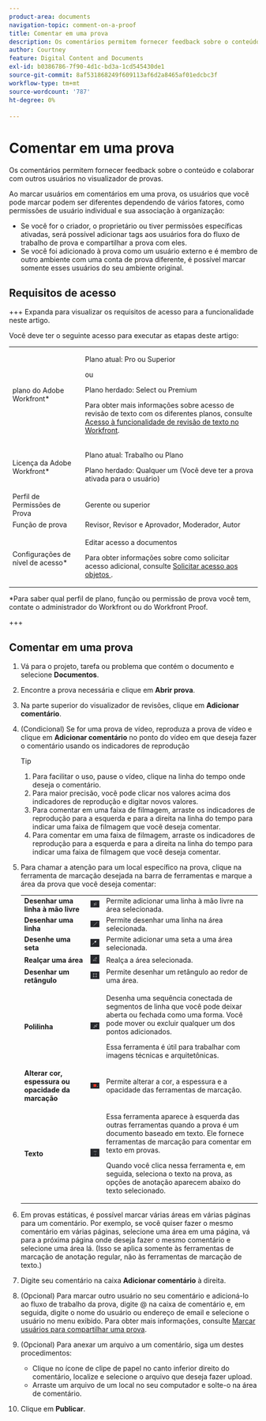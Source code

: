 ```yaml
---
product-area: documents
navigation-topic: comment-on-a-proof
title: Comentar em uma prova
description: Os comentários permitem fornecer feedback sobre o conteúdo e colaborar com outros usuários no visualizador de provas.
author: Courtney
feature: Digital Content and Documents
exl-id: b0386786-7f90-4d1c-bd3a-1cd545430de1
source-git-commit: 8af531868249f609113af6d2a8465af01edcbc3f
workflow-type: tm+mt
source-wordcount: '787'
ht-degree: 0%

---
```


# Comentar em uma prova

Os comentários permitem fornecer feedback sobre o conteúdo e colaborar com outros usuários no visualizador de provas.

Ao marcar usuários em comentários em uma prova, os usuários que você pode marcar podem ser diferentes dependendo de vários fatores, como permissões de usuário individual e sua associação à organização:

* Se você for o criador, o proprietário ou tiver permissões específicas ativadas, será possível adicionar tags aos usuários fora do fluxo de trabalho de prova e compartilhar a prova com eles.
* Se você foi adicionado à prova como um usuário externo e é membro de outro ambiente com uma conta de prova diferente, é possível marcar somente esses usuários do seu ambiente original. <!--For more information, see [Proofing collaboration limitations with people outside of your organization](../../../../review-and-approve-work/proofing/tips-tricks-and-troubleshooting/collaboration-with-members-outside-of-your-organization.md)-->

## Requisitos de acesso

+++ Expanda para visualizar os requisitos de acesso para a funcionalidade neste artigo.

Você deve ter o seguinte acesso para executar as etapas deste artigo:

<table style="table-layout:auto"> 
 <col> 
 <col> 
 <tbody> 
  <tr> 
   <td role="rowheader">plano do Adobe Workfront*</td> 
   <td> <p>Plano atual: Pro ou Superior</p> <p>ou</p> <p>Plano herdado: Select ou Premium</p> <p>Para obter mais informações sobre acesso de revisão de texto com os diferentes planos, consulte <a href="/help/quicksilver/administration-and-setup/manage-workfront/configure-proofing/access-to-proofing-functionality.md" class="MCXref xref">Acesso à funcionalidade de revisão de texto no Workfront</a>.</p> </td> 
  </tr> 
  <tr> 
   <td role="rowheader">Licença da Adobe Workfront*</td> 
   <td> <p>Plano atual: Trabalho ou Plano</p> <p>Plano herdado: Qualquer um (Você deve ter a prova ativada para o usuário)</p> </td> 
  </tr> 
  <tr> 
   <td role="rowheader">Perfil de Permissões de Prova </td> 
   <td>Gerente ou superior</td> 
  </tr> 
  <tr> 
   <td role="rowheader">Função de prova</td> 
   <td>Revisor, Revisor e Aprovador, Moderador, Autor</td> 
  </tr> 
  <tr> 
   <td role="rowheader">Configurações de nível de acesso*</td> 
   <td> <p>Editar acesso a documentos</p> <p>Para obter informações sobre como solicitar acesso adicional, consulte <a href="../../../../workfront-basics/grant-and-request-access-to-objects/request-access.md" class="MCXref xref">Solicitar acesso aos objetos </a>.</p> </td> 
  </tr> 
 </tbody> 
</table>

&#42;Para saber qual perfil de plano, função ou permissão de prova você tem, contate o administrador do Workfront ou do Workfront Proof.

+++

## Comentar em uma prova

1. Vá para o projeto, tarefa ou problema que contém o documento e selecione **Documentos**.
1. Encontre a prova necessária e clique em **Abrir prova**.

1. Na parte superior do visualizador de revisões, clique em **Adicionar comentário**.
1. (Condicional) Se for uma prova de vídeo, reproduza a prova de vídeo e clique em **Adicionar comentário** no ponto do vídeo em que deseja fazer o comentário usando os indicadores de reprodução

   >[!TIP]
   >
   >1. Para facilitar o uso, pause o vídeo, clique na linha do tempo onde deseja o comentário.
   >1. Para maior precisão, você pode clicar nos valores acima dos indicadores de reprodução e digitar novos valores.
   >1. Para comentar em uma faixa de filmagem, arraste os indicadores de reprodução para a esquerda e para a direita na linha do tempo para indicar uma faixa de filmagem que você deseja comentar.
   >1. Para comentar em uma faixa de filmagem, arraste os indicadores de reprodução para a esquerda e para a direita na linha do tempo para indicar uma faixa de filmagem que você deseja comentar.

1. Para chamar a atenção para um local específico na prova, clique na ferramenta de marcação desejada na barra de ferramentas e marque a área da prova que você deseja comentar:

   <table style="table-layout:auto"> 
    <col> 
    <col> 
    <col> 
    <tbody> 
     <tr> 
      <td role="rowheader"><strong>Desenhar uma linha à mão livre</strong> </td> 
      <td> <img src="assets/freehand-line.png"> </td> 
      <td>Permite adicionar uma linha à mão livre na área selecionada.</td> 
     </tr> 
     <tr> 
      <td role="rowheader"><strong>Desenhar uma linha</strong> </td> 
      <td> <img src="assets/line.png"> </td> 
      <td>Permite desenhar uma linha na área selecionada.</td> 
     </tr> 
     <tr> 
      <td role="rowheader"><strong>Desenhe uma seta</strong> </td> 
      <td> <img src="assets/arrow.png"> </td> 
      <td>Permite adicionar uma seta a uma área selecionada.</td> 
     </tr> 
     <tr> 
      <td role="rowheader"><strong>Realçar uma área</strong> </td> 
      <td> <img src="assets/highlight.png"> </td> 
      <td>Realça a área selecionada.</td> 
     </tr> 
     <tr> 
      <td role="rowheader"><strong>Desenhar um retângulo</strong> </td> 
      <td> <img src="assets/rectangle.png"> </td> 
      <td>Permite desenhar um retângulo ao redor de uma área.</td> 
     </tr> 
     <tr> 
      <td role="rowheader"><strong>Polilinha</strong> </td> 
      <td> <img src="assets/polyline.png"> </td> 
      <td> <p>Desenha uma sequência conectada de segmentos de linha que você pode deixar aberta ou fechada como uma forma. Você pode mover ou excluir qualquer um dos pontos adicionados. </p> <p>Essa ferramenta é útil para trabalhar com imagens técnicas e arquitetônicas.</p> </td> 
     </tr> 
     <tr> 
      <td role="rowheader"><strong>Alterar cor, espessura ou opacidade da marcação</strong> </td> 
      <td> <img src="assets/change-color.png"> </td> 
      <td>Permite alterar a cor, a espessura e a opacidade das ferramentas de marcação.</td> 
     </tr> 
     <tr> 
      <td role="rowheader"><strong>Texto</strong> </td> 
      <td> <img src="assets/copy-of-text.png"> </td> 
      <td> <p>Essa ferramenta aparece à esquerda das outras ferramentas quando a prova é um documento baseado em texto. Ele fornece ferramentas de marcação para comentar em texto em provas. <br></p> <p>Quando você clica nessa ferramenta e, em seguida, seleciona o texto na prova, as opções de anotação aparecem abaixo do texto selecionado.<br></p> </td> 
     </tr> 
    </tbody> 
   </table>

1. Em provas estáticas, é possível marcar várias áreas em várias páginas para um comentário. Por exemplo, se você quiser fazer o mesmo comentário em várias páginas, selecione uma área em uma página, vá para a próxima página onde deseja fazer o mesmo comentário e selecione uma área lá. (Isso se aplica somente às ferramentas de marcação de anotação regular, não às ferramentas de marcação de texto.)
1. Digite seu comentário na caixa **Adicionar comentário** à direita.
1. (Opcional) Para marcar outro usuário no seu comentário e adicioná-lo ao fluxo de trabalho da prova, digite @ na caixa de comentário e, em seguida, digite o nome do usuário ou endereço de email e selecione o usuário no menu exibido. Para obter mais informações, consulte [Marcar usuários para compartilhar uma prova](../../../../review-and-approve-work/proofing/reviewing-proofs-within-workfront/comment-on-a-proof/tag-users-to-share-proof.md).
1. (Opcional) Para anexar um arquivo a um comentário, siga um destes procedimentos:

   * Clique no ícone de clipe de papel no canto inferior direito do comentário, localize e selecione o arquivo que deseja fazer upload.
   * Arraste um arquivo de um local no seu computador e solte-o na área de comentário.

1. Clique em **Publicar**.
